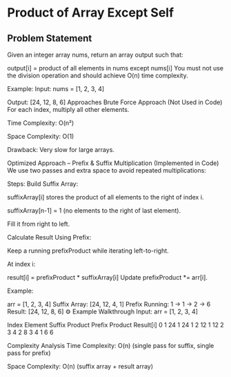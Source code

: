 # Product of Array Except Self
## Problem Statement
Given an integer array nums, return an array output such that:

output[i] = product of all elements in nums except nums[i]
You must not use the division operation and should achieve O(n) time complexity.

Example:
Input:
nums = [1, 2, 3, 4]

Output:
[24, 12, 8, 6]
Approaches
Brute Force Approach (Not Used in Code)
For each index, multiply all other elements.

Time Complexity: O(n²)

Space Complexity: O(1)

Drawback: Very slow for large arrays.

Optimized Approach – Prefix & Suffix Multiplication (Implemented in Code)
We use two passes and extra space to avoid repeated multiplications:

Steps:
Build Suffix Array:

suffixArray[i] stores the product of all elements to the right of index i.

suffixArray[n-1] = 1 (no elements to the right of last element).

Fill it from right to left.

Calculate Result Using Prefix:

Keep a running prefixProduct while iterating left-to-right.

At index i:

result[i] = prefixProduct * suffixArray[i]
Update prefixProduct *= arr[i].

Example:

arr = [1, 2, 3, 4]
Suffix Array: [24, 12, 4, 1]
Prefix Running: 1 → 1 → 2 → 6
Result: [24, 12, 8, 6]
⚙️ Example Walkthrough
Input: arr = [1, 2, 3, 4]

Index	Element	Suffix Product	Prefix Product	Result[i]
0	1	24	1	24
1	2	12	1	12
2	3	4	2	8
3	4	1	6	6

Complexity Analysis
Time Complexity: O(n) (single pass for suffix, single pass for prefix)

Space Complexity: O(n) (suffix array + result array)



